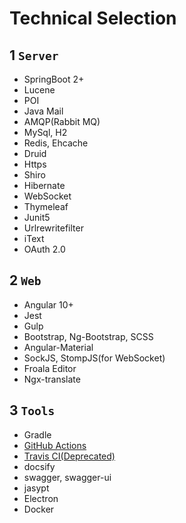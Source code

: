 # Technical Selection

## 1 `Server`
- SpringBoot 2+
- Lucene
- POI
- Java Mail
- AMQP(Rabbit MQ)
- MySql, H2
- Redis, Ehcache
- Druid
- Https
- Shiro
- Hibernate
- WebSocket
- Thymeleaf
- Junit5
- Urlrewritefilter
- iText
- OAuth 2.0

## 2 `Web`
- Angular 10+
- Jest
- Gulp
- Bootstrap, Ng-Bootstrap, SCSS
- Angular-Material
- SockJS, StompJS(for WebSocket)
- Froala Editor
- Ngx-translate

## 3 `Tools`
- Gradle
- [GitHub Actions](https://github.com/JavaFamilyClub/jfoa/actions)
- [Travis CI(Deprecated)](https://travis-ci.org/github/JavaFamilyClub/jfoa)
- docsify
- swagger, swagger-ui
- jasypt
- Electron
- Docker

